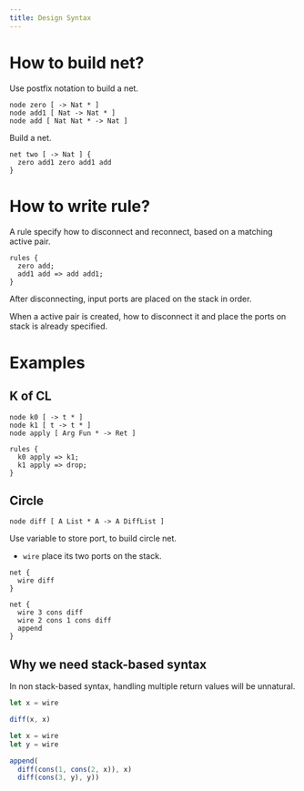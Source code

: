 ```yaml
---
title: Design Syntax
---
```


# How to build net?

Use postfix notation to build a net.

```cicada-vm
node zero [ -> Nat * ]
node add1 [ Nat -> Nat * ]
node add [ Nat Nat * -> Nat ]
```

Build a net.

```cicada-vm
net two [ -> Nat ] {
  zero add1 zero add1 add
}
```

# How to write rule?

A rule specify how to disconnect and reconnect,
based on a matching active pair.

```cicada-vm
rules {
  zero add;
  add1 add => add add1;
}
```

After disconnecting, input ports are placed on the stack in order.

When a active pair is created,
how to disconnect it and place the
ports on stack is already specified.

# Examples

## K of CL

```cicada-vm
node k0 [ -> t * ]
node k1 [ t -> t * ]
node apply [ Arg Fun * -> Ret ]
```

```cicada-vm
rules {
  k0 apply => k1;
  k1 apply => drop;
}
```

## Circle

```cicada-vm
node diff [ A List * A -> A DiffList ]
```

Use variable to store port, to build circle net.

- `wire` place its two ports on the stack.

```cicada-vm
net {
  wire diff
}

net {
  wire 3 cons diff
  wire 2 cons 1 cons diff
  append
}
```

## Why we need stack-based syntax

In non stack-based syntax,
handling multiple return values will be unnatural.

```js
let x = wire

diff(x, x)
```

```js
let x = wire
let y = wire

append(
  diff(cons(1, cons(2, x)), x)
  diff(cons(3, y), y))
```
